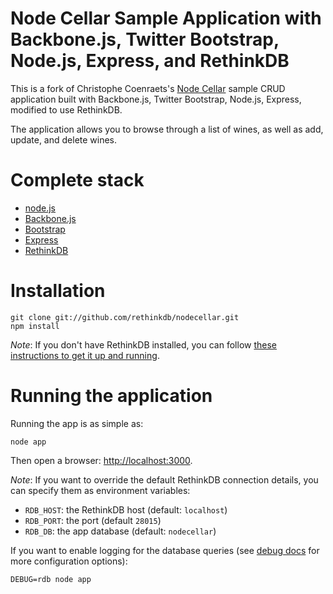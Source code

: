 # Node Cellar Sample Application with Backbone.js, Twitter Bootstrap, Node.js, Express, and RethinkDB #

This is a fork of Christophe Coenraets's [Node Cellar](https://github.com/ccoenraets/nodecellar) 
sample CRUD application built with Backbone.js, Twitter Bootstrap, Node.js, Express, modified to use RethinkDB.

The application allows you to browse through a list of wines, as well as add, update, and delete wines.

# Complete stack #

* [node.js](http://nodejs.org)
* [Backbone.js](http://backbonejs.org)
* [Bootstrap](http://twitter.github.com/bootstrap/)
* [Express](http://expressjs.com)
* [RethinkDB](http://www.rethinkdb.com)

# Installation #

```
git clone git://github.com/rethinkdb/nodecellar.git
npm install
```

_Note_: If you don't have RethinkDB installed, you can follow [these instructions to get it up and running](http://www.rethinkdb.com/docs/install/). 

# Running the application #

Running the app is as simple as:

```
node app
```

Then open a browser: <http://localhost:3000>.

_Note_: If you want to override the default RethinkDB connection details, you can
specify them as environment variables:

* `RDB_HOST`: the RethinkDB host (default: `localhost`)
* `RDB_PORT`: the port (default `28015`)
* `RDB_DB`: the app database (default: `nodecellar`)

If you want to enable logging for the database queries (see [debug docs](https://github.com/visionmedia/debug)
for more configuration options):

```
DEBUG=rdb node app
```